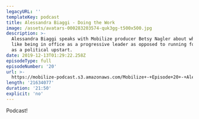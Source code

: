 ```yaml
---
legacyURL: ''
templateKey: podcast
title: Alessandra Biaggi - Doing the Work
image: /assets/avatars-000283203574-quk3gg-t500x500.jpg
description: >-
  Alessandra Biaggi speaks with Mobilize producer Betsy Nagler about what it's
  like being in office as a progressive leader as opposed to running for office
  as a political upstart. 
date: 2019-12-13T01:29:22.258Z
episodeType: full
episodeNumber: '20'
url: >-
  https://mobilize-podcast.s3.amazonaws.com/Mobilize+-+Episode+20+-+Alessandra+Biaggi_+Doing+the+work.mp3
length: '21634077'
duration: '21:50'
explicit: 'no'
---
```

Podcast!

